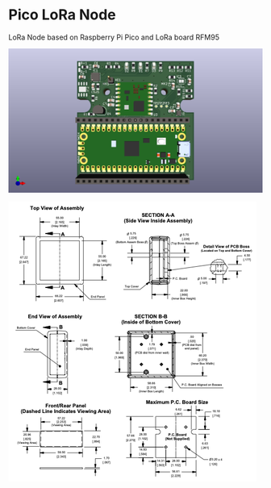 # Pico LoRa Node

LoRa Node based on Raspberry Pi Pico and LoRa board RFM95

![Board rendering](Pico_LoRa.png)

![Enclosure](1593K.png)
